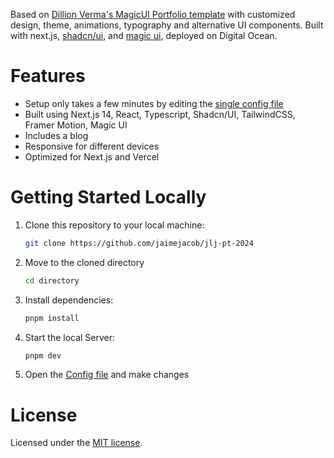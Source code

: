 Based on [Dillion Verma's MagicUI Portfolio template](https://portfolio-magicui.vercel.app/) with customized design, theme, animations, typography and alternative UI components. Built with next.js, [shadcn/ui](https://ui.shadcn.com/), and [magic ui](https://magicui.design/), deployed on Digital Ocean.

# Features

- Setup only takes a few minutes by editing the [single config file](./src/data/resume.tsx)
- Built using Next.js 14, React, Typescript, Shadcn/UI, TailwindCSS, Framer Motion, Magic UI
- Includes a blog
- Responsive for different devices
- Optimized for Next.js and Vercel

# Getting Started Locally

1. Clone this repository to your local machine:

   ```bash
   git clone https://github.com/jaimejacob/jlj-pt-2024
   ```

2. Move to the cloned directory

   ```bash
   cd directory
   ```

3. Install dependencies:

   ```bash
   pnpm install
   ```

4. Start the local Server:

   ```bash
   pnpm dev
   ```

5. Open the [Config file](./src/data/resume.tsx) and make changes

# License

Licensed under the [MIT license](https://github.com/jaimejacob/jlj-pt-2024).
